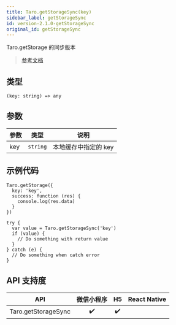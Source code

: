```yaml
---
title: Taro.getStorageSync(key)
sidebar_label: getStorageSync
id: version-2.1.0-getStorageSync
original_id: getStorageSync
---
```


Taro.getStorage 的同步版本

> [参考文档](https://developers.weixin.qq.com/miniprogram/dev/api/storage/wx.getStorageSync.html)

## 类型

```tsx
(key: string) => any
```

## 参数

<table>
  <thead>
    <tr>
      <th>参数</th>
      <th>类型</th>
      <th>说明</th>
    </tr>
  </thead>
  <tbody>
    <tr>
      <td>key</td>
      <td><code>string</code></td>
      <td>本地缓存中指定的 key</td>
    </tr>
  </tbody>
</table>

## 示例代码

```tsx
Taro.getStorage({
  key: 'key',
  success: function (res) {
    console.log(res.data)
  }
})
```

```tsx
try {
  var value = Taro.getStorageSync('key')
  if (value) {
    // Do something with return value
  }
} catch (e) {
  // Do something when catch error
}
```

## API 支持度

| API | 微信小程序 | H5 | React Native |
| :---: | :---: | :---: | :---: |
| Taro.getStorageSync | ✔️ | ✔️ |  |

